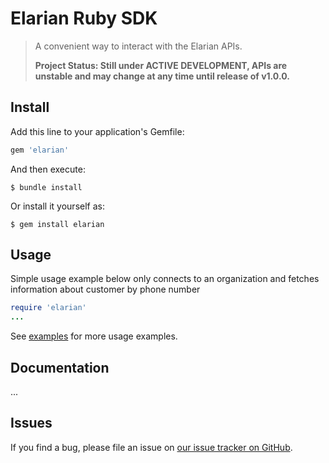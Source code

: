# Elarian Ruby SDK

>
>
> A convenient way to interact with the Elarian APIs.
>
> **Project Status: Still under ACTIVE DEVELOPMENT, APIs are unstable and may change at any time until release of v1.0.0.**

## Install

Add this line to your application's Gemfile:

```ruby
gem 'elarian'
```

And then execute:

    $ bundle install

Or install it yourself as:

    $ gem install elarian

## Usage

Simple usage example below only connects to an organization and fetches information about customer by phone number

```ruby
require 'elarian'
...
```

See [examples](examples) for more usage examples.


## Documentation

...


## Issues

If you find a bug, please file an issue on [our issue tracker on GitHub](https://github.com/ElarianLtd/ruby-sdk/issues).

